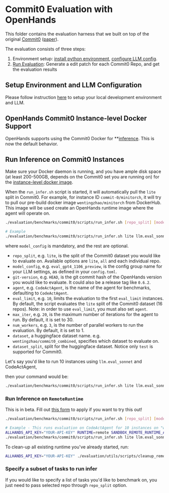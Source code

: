 # Commit0 Evaluation with OpenHands

This folder contains the evaluation harness that we built on top of the original [Commit0](https://commit-0.github.io/) ([paper](TBD)).

The evaluation consists of three steps:

1. Environment setup: [install python environment](../../README.md#development-environment), [configure LLM config](../../README.md#configure-openhands-and-your-llm).
2. [Run Evaluation](#run-inference-on-commit0-instances): Generate a edit patch for each Commit0 Repo, and get the evaluation results

## Setup Environment and LLM Configuration

Please follow instruction [here](../../README.md#setup) to setup your local development environment and LLM.

## OpenHands Commit0 Instance-level Docker Support

OpenHands supports using the Commit0 Docker for **[inference](#run-inference-on-commit0-instances).
This is now the default behavior.

## Run Inference on Commit0 Instances

Make sure your Docker daemon is running, and you have ample disk space (at least 200-500GB, depends on the Commit0 set you are running on) for the [instance-level docker image](#openhands-commit0-instance-level-docker-support).

When the `run_infer.sh` script is started, it will automatically pull the `lite` split in Commit0. For example, for instance ID `commit-0/minitorch`, it will try to pull our pre-build docker image `wentingzhao/minitorch` from DockerHub. This image will be used create an OpenHands runtime image where the agent will operate on.

```bash
./evaluation/benchmarks/commit0/scripts/run_infer.sh [repo_split] [model_config] [git-version] [agent] [eval_limit] [max_iter] [num_workers] [dataset] [dataset_split]

# Example
./evaluation/benchmarks/commit0/scripts/run_infer.sh lite llm.eval_sonnet HEAD CodeActAgent 16 100 8 wentingzhao/commit0_combined test
```

where `model_config` is mandatory, and the rest are optional.

- `repo_split`, e.g. `lite`, is the split of the Commit0 dataset you would like to evaluate on. Available options are `lite`, `all` and each individual repo.
- `model_config`, e.g. `eval_gpt4_1106_preview`, is the config group name for your
LLM settings, as defined in your `config.toml`.
- `git-version`, e.g. `HEAD`, is the git commit hash of the OpenHands version you would
like to evaluate. It could also be a release tag like `0.6.2`.
- `agent`, e.g. `CodeActAgent`, is the name of the agent for benchmarks, defaulting
to `CodeActAgent`.
- `eval_limit`, e.g. `10`, limits the evaluation to the first `eval_limit` instances. By
default, the script evaluates the `lite` split of the Commit0 dataset (16 repos). Note:
in order to use `eval_limit`, you must also set `agent`.
- `max_iter`, e.g. `20`, is the maximum number of iterations for the agent to run. By
default, it is set to 30.
- `num_workers`, e.g. `3`, is the number of parallel workers to run the evaluation. By
default, it is set to 1.
- `dataset`, a huggingface dataset name. e.g. `wentingzhao/commit0_combined`, specifies which dataset to evaluate on.
- `dataset_split`, split for the huggingface dataset. Notice only `test` is supported for Commit0.

Let's say you'd like to run 10 instances using `llm.eval_sonnet` and CodeActAgent,

then your command would be:

```bash
./evaluation/benchmarks/commit0/scripts/run_infer.sh lite llm.eval_sonnet HEAD CodeActAgent 10 30 1 wentingzhao/commit0_combined test
```

### Run Inference on `RemoteRuntime`

This is in beta. Fill out [this form](https://docs.google.com/forms/d/e/1FAIpQLSckVz_JFwg2_mOxNZjCtr7aoBFI2Mwdan3f75J_TrdMS1JV2g/viewform) to apply if you want to try this out!


```bash
./evaluation/benchmarks/commit0/scripts/run_infer.sh [repo_split] [model_config] [git-version] [agent] [eval_limit] [max_iter] [num_workers] [dataset] [dataset_split]

# Example - This runs evaluation on CodeActAgent for 10 instances on "wentingzhao/commit0_combined"'s test set, with max 30 iteration per instances, with 1 number of workers running in parallel
ALLHANDS_API_KEY="YOUR-API-KEY" RUNTIME=remote SANDBOX_REMOTE_RUNTIME_API_URL="https://runtime.eval.all-hands.dev" EVAL_DOCKER_IMAGE_PREFIX="docker.io/wentingzhao" \
./evaluation/benchmarks/commit0/scripts/run_infer.sh lite llm.eval_sonnet HEAD CodeActAgent 10 30 1 wentingzhao/commit0_combined test
```

To clean-up all existing runtime you've already started, run:

```bash
ALLHANDS_API_KEY="YOUR-API-KEY" ./evaluation/utils/scripts/cleanup_remote_runtime.sh
```

### Specify a subset of tasks to run infer

If you would like to specify a list of tasks you'd like to benchmark on, you just need to pass selected repo through `repo_split` option.
